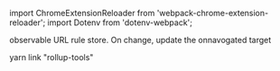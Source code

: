 import ChromeExtensionReloader from 'webpack-chrome-extension-reloader';
import Dotenv from 'dotenv-webpack';





observable URL rule store. On change, update the onnavogated target

yarn link "rollup-tools"